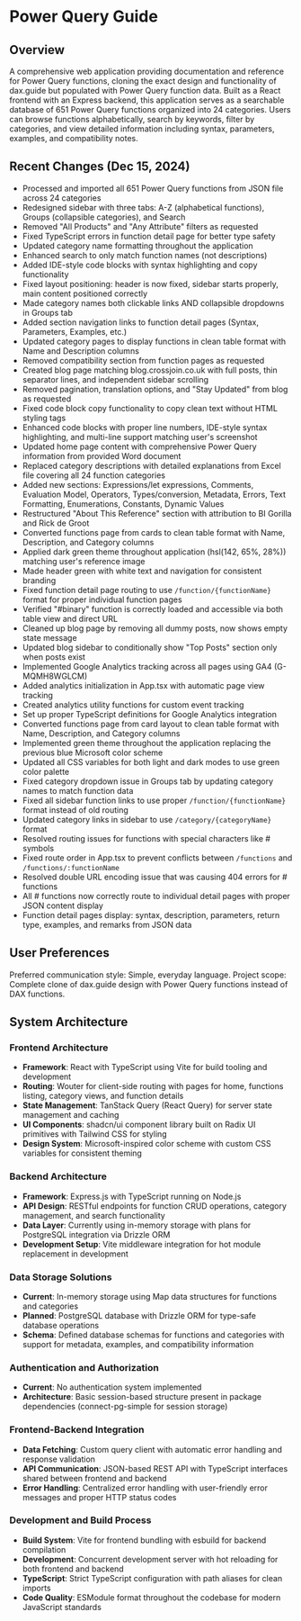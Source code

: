 # Power Query Guide

## Overview

A comprehensive web application providing documentation and reference for Power Query functions, cloning the exact design and functionality of dax.guide but populated with Power Query function data. Built as a React frontend with an Express backend, this application serves as a searchable database of 651 Power Query functions organized into 24 categories. Users can browse functions alphabetically, search by keywords, filter by categories, and view detailed information including syntax, parameters, examples, and compatibility notes.

## Recent Changes (Dec 15, 2024)

- Processed and imported all 651 Power Query functions from JSON file across 24 categories
- Redesigned sidebar with three tabs: A-Z (alphabetical functions), Groups (collapsible categories), and Search
- Removed "All Products" and "Any Attribute" filters as requested
- Fixed TypeScript errors in function detail page for better type safety
- Updated category name formatting throughout the application
- Enhanced search to only match function names (not descriptions)
- Added IDE-style code blocks with syntax highlighting and copy functionality
- Fixed layout positioning: header is now fixed, sidebar starts properly, main content positioned correctly
- Made category names both clickable links AND collapsible dropdowns in Groups tab
- Added section navigation links to function detail pages (Syntax, Parameters, Examples, etc.)
- Updated category pages to display functions in clean table format with Name and Description columns
- Removed compatibility section from function pages as requested
- Created blog page matching blog.crossjoin.co.uk with full posts, thin separator lines, and independent sidebar scrolling
- Removed pagination, translation options, and "Stay Updated" from blog as requested
- Fixed code block copy functionality to copy clean text without HTML styling tags
- Enhanced code blocks with proper line numbers, IDE-style syntax highlighting, and multi-line support matching user's screenshot
- Updated home page content with comprehensive Power Query information from provided Word document
- Replaced category descriptions with detailed explanations from Excel file covering all 24 function categories
- Added new sections: Expressions/let expressions, Comments, Evaluation Model, Operators, Types/conversion, Metadata, Errors, Text Formatting, Enumerations, Constants, Dynamic Values
- Restructured "About This Reference" section with attribution to BI Gorilla and Rick de Groot
- Converted functions page from cards to clean table format with Name, Description, and Category columns
- Applied dark green theme throughout application (hsl(142, 65%, 28%)) matching user's reference image
- Made header green with white text and navigation for consistent branding
- Fixed function detail page routing to use `/function/{functionName}` format for proper individual function pages
- Verified "#binary" function is correctly loaded and accessible via both table view and direct URL
- Cleaned up blog page by removing all dummy posts, now shows empty state message
- Updated blog sidebar to conditionally show "Top Posts" section only when posts exist
- Implemented Google Analytics tracking across all pages using GA4 (G-MQMH8WGLCM)
- Added analytics initialization in App.tsx with automatic page view tracking
- Created analytics utility functions for custom event tracking
- Set up proper TypeScript definitions for Google Analytics integration
- Converted functions page from card layout to clean table format with Name, Description, and Category columns
- Implemented green theme throughout the application replacing the previous blue Microsoft color scheme
- Updated all CSS variables for both light and dark modes to use green color palette
- Fixed category dropdown issue in Groups tab by updating category names to match function data
- Fixed all sidebar function links to use proper `/function/{functionName}` format instead of old routing
- Updated category links in sidebar to use `/category/{categoryName}` format
- Resolved routing issues for functions with special characters like # symbols
- Fixed route order in App.tsx to prevent conflicts between `/functions` and `/functions/:functionName`
- Resolved double URL encoding issue that was causing 404 errors for # functions
- All # functions now correctly route to individual detail pages with proper JSON content display
- Function detail pages display: syntax, description, parameters, return type, examples, and remarks from JSON data

## User Preferences

Preferred communication style: Simple, everyday language.
Project scope: Complete clone of dax.guide design with Power Query functions instead of DAX functions.

## System Architecture

### Frontend Architecture
- **Framework**: React with TypeScript using Vite for build tooling and development
- **Routing**: Wouter for client-side routing with pages for home, functions listing, category views, and function details
- **State Management**: TanStack Query (React Query) for server state management and caching
- **UI Components**: shadcn/ui component library built on Radix UI primitives with Tailwind CSS for styling
- **Design System**: Microsoft-inspired color scheme with custom CSS variables for consistent theming

### Backend Architecture
- **Framework**: Express.js with TypeScript running on Node.js
- **API Design**: RESTful endpoints for function CRUD operations, category management, and search functionality
- **Data Layer**: Currently using in-memory storage with plans for PostgreSQL integration via Drizzle ORM
- **Development Setup**: Vite middleware integration for hot module replacement in development

### Data Storage Solutions
- **Current**: In-memory storage using Map data structures for functions and categories
- **Planned**: PostgreSQL database with Drizzle ORM for type-safe database operations
- **Schema**: Defined database schemas for functions and categories with support for metadata, examples, and compatibility information

### Authentication and Authorization
- **Current**: No authentication system implemented
- **Architecture**: Basic session-based structure present in package dependencies (connect-pg-simple for session storage)

### Frontend-Backend Integration
- **Data Fetching**: Custom query client with automatic error handling and response validation
- **API Communication**: JSON-based REST API with TypeScript interfaces shared between frontend and backend
- **Error Handling**: Centralized error handling with user-friendly error messages and proper HTTP status codes

### Development and Build Process
- **Build System**: Vite for frontend bundling with esbuild for backend compilation
- **Development**: Concurrent development server with hot reloading for both frontend and backend
- **TypeScript**: Strict TypeScript configuration with path aliases for clean imports
- **Code Quality**: ESModule format throughout the codebase for modern JavaScript standards